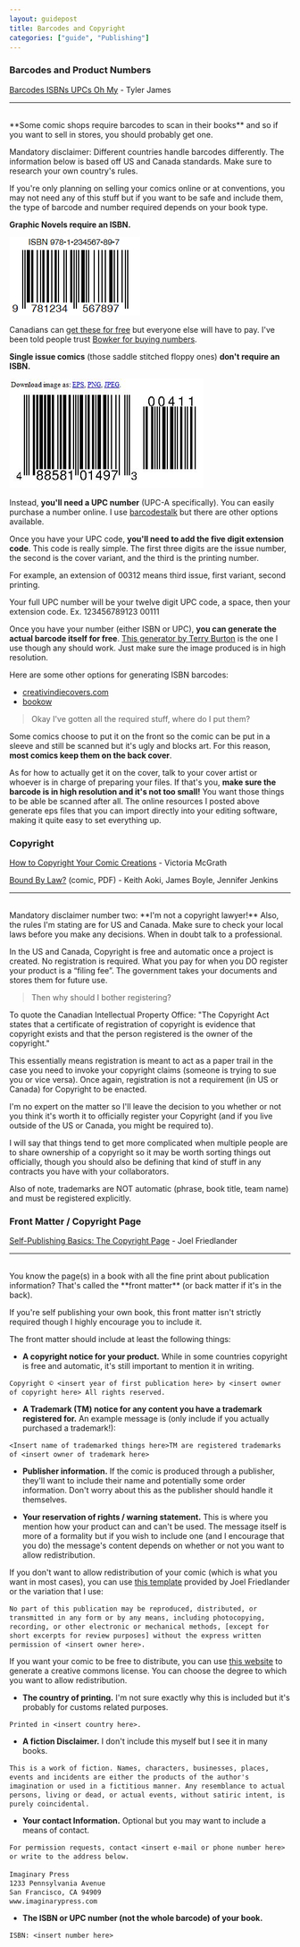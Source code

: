 ```yaml
---
layout: guidepost
title: Barcodes and Copyright
categories: ["guide", "Publishing"]
---
```


### Barcodes and Product Numbers

[Barcodes ISBNs UPCs Oh My](http://www.comixtribe.com/2013/07/10/barcodes-isbns-upcs-oh-my/) - Tyler James

<hr><br>
**Some comic shops require barcodes to scan in their books** and so if you want to sell in stores, you should probably get one.

Mandatory disclaimer: Different countries handle barcodes differently. The information below is based off US and Canada standards. Make sure to research your own country's rules.

If you're only planning on selling your comics online or at conventions, you may not need any of this stuff but if you want to be safe and include them, the type of barcode and number required depends on your book type.

**Graphic Novels require an ISBN.**

![](/images/guide/isbn.png)

Canadians can [get these for free](http://www.bac-lac.gc.ca/eng/services/isbn-canada/Pages/isbn-canada.aspx) but everyone else will have to pay. I've been told people trust [Bowker for buying numbers](https://www.myidentifiers.com/isbn/main).

**Single issue comics** (those saddle stitched floppy ones) **don't require an ISBN.**

![](/images/guide/upc.jpg)

Instead, **you'll need a UPC number** (UPC-A specifically). You can easily purchase a number online. I use [barcodestalk](https://www.barcodestalk.com/bar-code-numbers) but there are other options available.

Once you have your UPC code, **you'll need to add the five digit extension code**. This code is really simple. The first three digits are the issue number, the second is the cover variant, and the third is the printing number.

For example, an extension of 00312 means third issue, first variant, second printing.

Your full UPC number will be your twelve digit UPC code, a space, then your extension code. Ex. 123456789123 00111

Once you have your number (either ISBN or UPC), **you can generate the actual barcode itself for free**. [This generator by Terry Burton](http://www.terryburton.co.uk/barcodewriter/generator/) is the one I use though any should work. Just make sure the image produced is in high resolution.

Here are some other options for generating ISBN barcodes:
- [creativindiecovers.com](http://www.creativindiecovers.com/free-online-isbn-barcode-generator/)
- [bookow](https://www.bookow.com/resources.php)

> Okay I've gotten all the required stuff, where do I put them?

Some comics choose to put it on the front so the comic can be put in a sleeve and still be scanned but it's ugly and blocks art. For this reason, **most comics keep them on the back cover**.

As for how to actually get it on the cover, talk to your cover artist or whoever is in charge of preparing your files. If that's you, **make sure the barcode is in high resolution and it's not too small!** You want those things to be able be scanned after all. The online resources I posted above generate eps files that you can import directly into your editing software, making it quite easy to set everything up.

### Copyright

[How to Copyright Your Comic Creations](http://info.legalzoom.com/copyright-comic-creations-27168.html) - Victoria McGrath

[Bound By Law?](http://www.thepublicdomain.org/wp-content/uploads/2009/04/bound-by-law-duke-edition.pdf) (comic, PDF) - Keith Aoki, James Boyle, Jennifer Jenkins

<hr><br>
Mandatory disclaimer number two: **I'm not a copyright lawyer!** Also, the rules I'm stating are for US and Canada. Make sure to check your local laws before you make any decisions. When in doubt talk to a professional.

In the US and Canada, Copyright is free and automatic once a project is created. No registration is required. What you pay for when you DO register your product is a “filing fee”. The government takes your documents and stores them for future use.

> Then why should I bother registering?

To quote the Canadian Intellectual Property Office: "The Copyright Act states that a certificate of registration of copyright is evidence that copyright exists and that the person registered is the owner of the copyright."

This essentially means registration is meant to act as a paper trail in the case you need to invoke your copyright claims (someone is trying to sue you or vice versa). Once again, registration is not a requirement (in US or Canada) for Copyright to be enacted.

I'm no expert on the matter so I'll leave the decision to you whether or not you think it's worth it to officially register your Copyright (and if you live outside of the US or Canada, you might be required to).

I will say that things tend to get more complicated when multiple people are to share ownership of a copyright so it may be worth sorting things out officially, though you should also be defining that kind of stuff in any contracts you have with your collaborators.

Also of note, trademarks are NOT automatic (phrase, book title, team name) and must be registered explicitly.

### Front Matter / Copyright Page

[Self-Publishing Basics: The Copyright Page](https://www.thebookdesigner.com/2009/10/self-publishing-basics-the-copyright-page/) - Joel Friedlander

<hr><br>
You know the page(s) in a book with all the fine print about publication information? That's called the **front matter** (or back matter if it's in the back).

If you're self publishing your own book, this front matter isn't strictly required though I highly encourage you to include it.

The front matter should include at least the following things:

- **A copyright notice for your product.** While in some countries copyright is free and automatic, it's still important to mention it in writing.

```
Copyright © <insert year of first publication here> by <insert owner of copyright here> All rights reserved.
```

- **A Trademark (TM) notice for any content you have a trademark registered for.** An example message is (only include if you actually purchased a trademark!):

```
<Insert name of trademarked things here>TM are registered trademarks of <insert owner of trademark here>
```

- **Publisher information.** If the comic is produced through a publisher, they'll want to include their name and potentially some order information. Don't worry about this as the publisher should handle it themselves.

- **Your reservation of rights / warning statement.** This is where you mention how your product can and can't be used. The message itself is more of a formality but if you wish to include one (and I encourage that you do) the message's content depends on whether or not you want to allow redistribution.

If you don't want to allow redistribution of your comic (which is what you want in most cases), you can use [this template](https://www.thebookdesigner.com/2010/01/copyright-page-samples-you-can-copy-and-paste-into-your-book/) provided by Joel Friedlander or the variation that I use:

```
No part of this publication may be reproduced, distributed, or transmitted in any form or by any means, including photocopying, recording, or other electronic or mechanical methods, [except for short excerpts for review purposes] without the express written permission of <insert owner here>.
```

If you want your comic to be free to distribute, you can use [this website](https://creativecommons.org/choose/) to generate a creative commons license. You can choose the degree to which you want to allow redistribution.

- **The country of printing.** I'm not sure exactly why this is included but it's probably for customs related purposes.

```
Printed in <insert country here>.
```

- **A fiction Disclaimer.** I don't include this myself but I see it in many books.

```
This is a work of fiction. Names, characters, businesses, places, events and incidents are either the products of the author's imagination or used in a fictitious manner. Any resemblance to actual persons, living or dead, or actual events, without satiric intent, is purely coincidental.
```

- **Your contact Information.** Optional but you may want to include a means of contact.

```
For permission requests, contact <insert e-mail or phone number here> or write to the address below.

Imaginary Press
1233 Pennsylvania Avenue
San Francisco, CA 94909
www.imaginarypress.com
```

- **The ISBN or UPC number (not the whole barcode) of your book.**

```
ISBN: <insert number here>
```